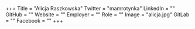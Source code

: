 +++
Title = "Alicja Raszkowska"
Twitter = "mamrotynka"
LinkedIn = ""
GitHub = ""
Website = ""
Employer = ""
Role = ""
Image = "alicja.jpg"
GitLab = ""
Facebook = ""
+++
